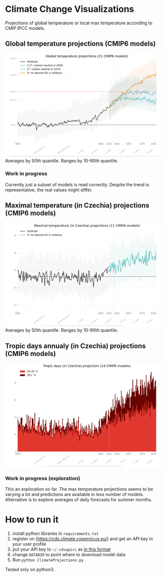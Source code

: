# Climate Change Visualizations
Projections of global temperature or local max temperature according to CMIP IPCC models.

## Global temperature projections (CMIP6 models)
![Global temperature projections (CMIP6 models)](charts/latest.png)
Averages by 50th quantile. Ranges by 10-90th quantile.

### Work in progress
Currently just a subset of models is read correctly. Despite the trend is representative, the real values might differ. 

## Maximal temperature (in Czechia) projections (CMIP6 models)
![Local temperature max projections (CMIP6 models)](charts/latest_max.png)
Averages by 50th quantile. Ranges by 10-90th quantile.

## Tropic days annualy (in Czechia) projections (CMIP6 models)
![Local tropic days in summer months with the max temperature over 30 °C projections (CMIP6 models)](charts/latest_tropic.png)

### Work in progress (exploration)
This an exploration so far. The max temperature projections seems to be varying a lot and predictions are available in less number of models. 
Alternative is to explore averages of daily forecasts for summer months.

# How to run it
1. install python libraries in `requirements.txt`
2. register on (https://cds.climate.copernicus.eu/) and get an API key in your user profile
3. put your API key to `~/.cdsapirc` as [in this format](https://cds.climate.copernicus.eu/api-how-to)
4. change `DATADIR` to point where to download model data
5. Run `python ClimateProjections.py`

Tested only on python3.
